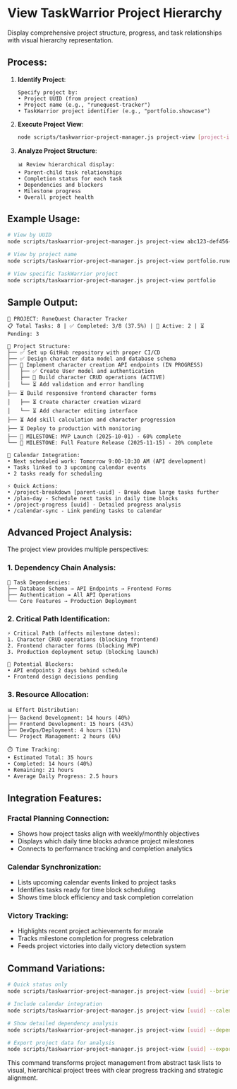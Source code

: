 # View TaskWarrior Project Hierarchy

Display comprehensive project structure, progress, and task relationships with visual hierarchy representation.

## Process:

1. **Identify Project**:
   ```
   Specify project by:
   • Project UUID (from project creation)
   • Project name (e.g., "runequest-tracker")
   • TaskWarrior project identifier (e.g., "portfolio.showcase")
   ```

2. **Execute Project View**:
   ```bash
   node scripts/taskwarrior-project-manager.js project-view [project-identifier]
   ```

3. **Analyze Project Structure**:
   ```
   📊 Review hierarchical display:
   • Parent-child task relationships
   • Completion status for each task
   • Dependencies and blockers
   • Milestone progress
   • Overall project health
   ```

## Example Usage:

```bash
# View by UUID
node scripts/taskwarrior-project-manager.js project-view abc123-def456-ghi789

# View by project name
node scripts/taskwarrior-project-manager.js project-view portfolio.runequest

# View specific TaskWarrior project
node scripts/taskwarrior-project-manager.js project-view portfolio
```

## Sample Output:

```
🎯 PROJECT: RuneQuest Character Tracker
📋 Total Tasks: 8 | ✅ Completed: 3/8 (37.5%) | 🔄 Active: 2 | ⏳ Pending: 3

📁 Project Structure:
├── ✅ Set up GitHub repository with proper CI/CD
├── ✅ Design character data model and database schema
├── 🔄 Implement character creation API endpoints (IN PROGRESS)
│   ├── ✅ Create User model and authentication
│   ├── 🔄 Build character CRUD operations (ACTIVE) 
│   └── ⏳ Add validation and error handling
├── ⏳ Build responsive frontend character forms
│   ├── ⏳ Create character creation wizard
│   └── ⏳ Add character editing interface
├── ⏳ Add skill calculation and character progression
├── ⏳ Deploy to production with monitoring
├── 🎯 MILESTONE: MVP Launch (2025-10-01) - 60% complete
└── 🎯 MILESTONE: Full Feature Release (2025-11-15) - 20% complete

🔗 Calendar Integration:
• Next scheduled work: Tomorrow 9:00-10:30 AM (API development)
• Tasks linked to 3 upcoming calendar events
• 2 tasks ready for scheduling

⚡ Quick Actions:
• /project-breakdown [parent-uuid] - Break down large tasks further
• /plan-day - Schedule next tasks in daily time blocks
• /project-progress [uuid] - Detailed progress analysis
• /calendar-sync - Link pending tasks to calendar
```

## Advanced Project Analysis:

The project view provides multiple perspectives:

### 1. **Dependency Chain Analysis**:
```
🔗 Task Dependencies:
├── Database Schema → API Endpoints → Frontend Forms
├── Authentication → All API Operations  
└── Core Features → Production Deployment
```

### 2. **Critical Path Identification**:
```
⚡ Critical Path (affects milestone dates):
1. Character CRUD operations (blocking frontend)
2. Frontend character forms (blocking MVP)
3. Production deployment setup (blocking launch)

🚨 Potential Blockers:
• API endpoints 2 days behind schedule
• Frontend design decisions pending
```

### 3. **Resource Allocation**:
```
📊 Effort Distribution:
├── Backend Development: 14 hours (40%)
├── Frontend Development: 15 hours (43%)  
├── DevOps/Deployment: 4 hours (11%)
└── Project Management: 2 hours (6%)

⏱️ Time Tracking:
• Estimated Total: 35 hours
• Completed: 14 hours (40%)
• Remaining: 21 hours
• Average Daily Progress: 2.5 hours
```

## Integration Features:

### **Fractal Planning Connection**:
- Shows how project tasks align with weekly/monthly objectives
- Displays which daily time blocks advance project milestones
- Connects to performance tracking and completion analytics

### **Calendar Synchronization**:
- Lists upcoming calendar events linked to project tasks
- Identifies tasks ready for time block scheduling
- Shows time block efficiency and task completion correlation

### **Victory Tracking**:
- Highlights recent project achievements for morale
- Tracks milestone completion for progress celebration
- Feeds project victories into daily victory detection system

## Command Variations:

```bash
# Quick status only
node scripts/taskwarrior-project-manager.js project-view [uuid] --brief

# Include calendar integration
node scripts/taskwarrior-project-manager.js project-view [uuid] --calendar

# Show detailed dependency analysis  
node scripts/taskwarrior-project-manager.js project-view [uuid] --dependencies

# Export project data for analysis
node scripts/taskwarrior-project-manager.js project-view [uuid] --export
```

This command transforms project management from abstract task lists to visual, hierarchical project trees with clear progress tracking and strategic alignment.